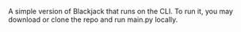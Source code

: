 A simple version of Blackjack that runs on the CLI. To run it, you may download or clone the repo and run main.py locally.
